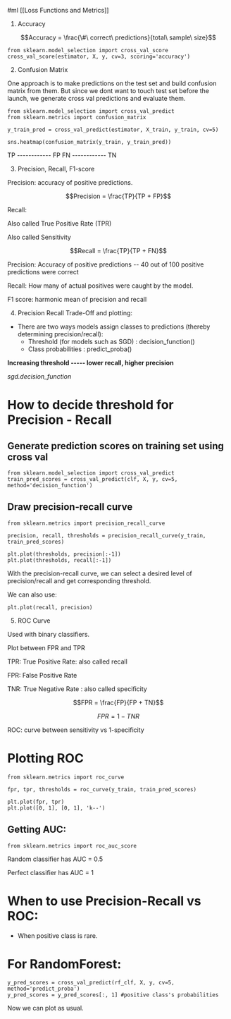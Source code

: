#ml [[Loss Functions and Metrics]] 

1. Accuracy

$$Accuracy = \frac{\#\ correct\ predictions}{total\ sample\ size}$$
```
from sklearn.model_selection import cross_val_score
cross_val_score(estimator, X, y, cv=3, scoring='accuracy')
```

2. Confusion Matrix

One approach is to make predictions on the test set and build confusion matrix from them.
But since we dont want to touch test set before the launch, we generate cross val predictions and evaluate them.

```
from sklearn.model_selection import cross_val_predict
from sklearn.metrics import confusion_matrix

y_train_pred = cross_val_predict(estimator, X_train, y_train, cv=5)

sns.heatmap(confusion_matrix(y_train, y_train_pred))
```

TP ------------ FP
FN ------------ TN

3. Precision, Recall, F1-score

Precision: accuracy of positive predictions.

$$Precision = \frac{TP}{TP + FP}$$

Recall:

Also called True Positive Rate (TPR)

Also called Sensitivity

$$Recall = \frac{TP}{TP + FN}$$

Precision:
Accuracy of positive predictions -- 40 out of 100 positive predictions were correct

Recall: 
How many of actual positives were caught by the model.

F1 score: harmonic mean of precision and recall


4. Precision Recall Trade-Off and plotting:

* There are two ways models assign classes to predictions (thereby determining precision/recall):
	* Threshold (for models such as SGD) : decision_function()
	* Class probabilities : predict_proba()

**Increasing threshold ----- lower recall, higher precision**

*sgd.decision_function*

# How to decide threshold for Precision - Recall

## Generate prediction scores on training set using cross val

```
from sklearn.model_selection import cross_val_predict
train_pred_scores = cross_val_predict(clf, X, y, cv=5, method='decision_function')
```

## Draw precision-recall curve

```
from sklearn.metrics import precision_recall_curve

precision, recall, thresholds = precision_recall_curve(y_train, train_pred_scores)

plt.plot(thresholds, precision[:-1])
plt.plot(thresholds, recall[:-1])
```

With the precision-recall curve, we can select a desired level of precision/recall and get corresponding threshold.

We can also use:

`plt.plot(recall, precision)`


5. ROC Curve

Used with binary classifiers.

Plot between FPR and TPR

TPR: True Positive Rate: also called recall

FPR: False Positive Rate

TNR: True Negative Rate : also called specificity

$$FPR = \frac{FP}{FP + TN}$$

$$FPR = 1 - TNR$$

ROC: curve between sensitivity vs 1-specificity


# Plotting ROC

```
from sklearn.metrics import roc_curve

fpr, tpr, thresholds = roc_curve(y_train, train_pred_scores)

plt.plot(fpr, tpr)
plt.plot([0, 1], [0, 1], 'k--')
```

## Getting AUC:

```
from sklearn.metrics import roc_auc_score
```

Random classifier has AUC = 0.5

Perfect classifier has AUC = 1

# When to use Precision-Recall vs ROC:

* When positive class is rare.



# For RandomForest:

```
y_pred_scores = cross_val_predict(rf_clf, X, y, cv=5, method='predict_proba')
y_pred_scores = y_pred_scores[:, 1] #positive class's probabilities
```

Now we can plot as usual.
